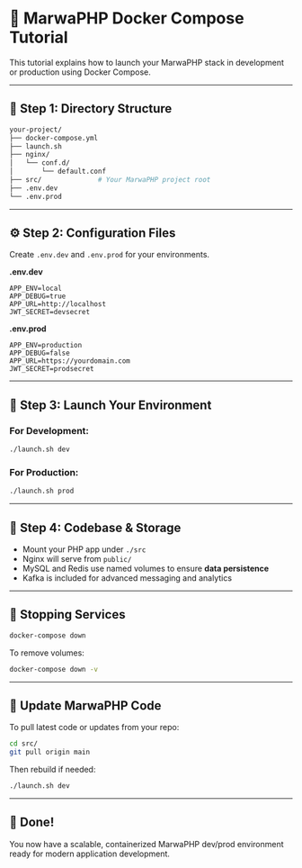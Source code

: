 # 🚀 MarwaPHP Docker Compose Tutorial

This tutorial explains how to launch your MarwaPHP stack in development or production using Docker Compose.

---

## 🧱 Step 1: Directory Structure

```bash
your-project/
├── docker-compose.yml
├── launch.sh
├── nginx/
│   └── conf.d/
│       └── default.conf
├── src/              # Your MarwaPHP project root
├── .env.dev
└── .env.prod
```

---

## ⚙️ Step 2: Configuration Files

Create `.env.dev` and `.env.prod` for your environments.

**.env.dev**
```dotenv
APP_ENV=local
APP_DEBUG=true
APP_URL=http://localhost
JWT_SECRET=devsecret
```

**.env.prod**
```dotenv
APP_ENV=production
APP_DEBUG=false
APP_URL=https://yourdomain.com
JWT_SECRET=prodsecret
```

---

## 🚦 Step 3: Launch Your Environment

### For Development:
```bash
./launch.sh dev
```

### For Production:
```bash
./launch.sh prod
```

---

## 📁 Step 4: Codebase & Storage

- Mount your PHP app under `./src`
- Nginx will serve from `public/`
- MySQL and Redis use named volumes to ensure **data persistence**
- Kafka is included for advanced messaging and analytics

---

## 🛑 Stopping Services

```bash
docker-compose down
```

To remove volumes:

```bash
docker-compose down -v
```

---

## 🔄 Update MarwaPHP Code

To pull latest code or updates from your repo:

```bash
cd src/
git pull origin main
```

Then rebuild if needed:

```bash
./launch.sh dev
```

---

## 🎉 Done!

You now have a scalable, containerized MarwaPHP dev/prod environment ready for modern application development.

